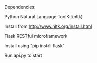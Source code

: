 Dependencies:

Python Natural Language ToolKit(nltk)

Install from http://www.nltk.org/install.html

Flask RESTful microframework

Install using "pip install flask"

Run api.py to start

